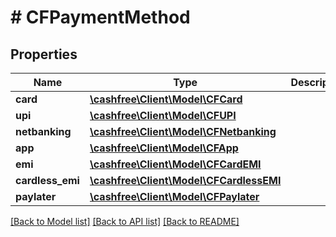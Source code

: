 # # CFPaymentMethod

## Properties

Name | Type | Description | Notes
------------ | ------------- | ------------- | -------------
**card** | [**\cashfree\Client\Model\CFCard**](CFCard.md) |  |
**upi** | [**\cashfree\Client\Model\CFUPI**](CFUPI.md) |  |
**netbanking** | [**\cashfree\Client\Model\CFNetbanking**](CFNetbanking.md) |  |
**app** | [**\cashfree\Client\Model\CFApp**](CFApp.md) |  |
**emi** | [**\cashfree\Client\Model\CFCardEMI**](CFCardEMI.md) |  | [optional]
**cardless_emi** | [**\cashfree\Client\Model\CFCardlessEMI**](CFCardlessEMI.md) |  |
**paylater** | [**\cashfree\Client\Model\CFPaylater**](CFPaylater.md) |  |

[[Back to Model list]](../../README.md#models) [[Back to API list]](../../README.md#endpoints) [[Back to README]](../../README.md)
